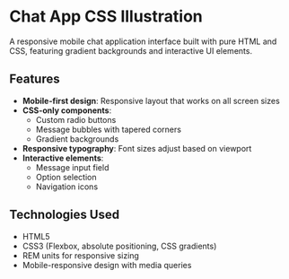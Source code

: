 # Chat App CSS Illustration

A responsive mobile chat application interface built with pure HTML and CSS, featuring gradient backgrounds and interactive UI elements.

## Features

- **Mobile-first design**: Responsive layout that works on all screen sizes
- **CSS-only components**:
  - Custom radio buttons
  - Message bubbles with tapered corners
  - Gradient backgrounds
- **Responsive typography**: Font sizes adjust based on viewport
- **Interactive elements**:
  - Message input field
  - Option selection
  - Navigation icons

## Technologies Used

- HTML5
- CSS3 (Flexbox, absolute positioning, CSS gradients)
- REM units for responsive sizing
- Mobile-responsive design with media queries
